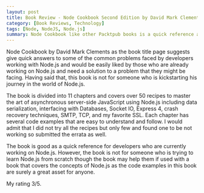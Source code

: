 ```yaml
---  
layout: post  
title: Book Review - Node Cookbook Second Edition by David Mark Clements
category: [Book Reviews, Technology]  
tags: [Node, NodeJS, Node.js]
summary: Node Cookbook like other Packtpub books is a quick reference and a ready reckoner for anyone interested in Node.js. 
--- 
```


Node Cookbook by David Mark Clements as the book title page suggests give quick answers to some of the common problems faced by developers working with Node.js and would be easily liked by those who are already working on Node.js and need a solution to a problem that they might be facing. Having said that, this book is not for someone who is kickstarting his journey in the world of Node.js. 

The book is divided into 11 chapters and covers over 50 recipes to master the art of asynchronous server-side JavaScript using Node.js including data serialization, interfacing with Databases, Socket IO, Express 4, crash recovery techniques, SMTP, TCP, and my favorite SSL. Each chapter has several code examples that are easy to understand and follow. I would admit that I did not try all the recipes but only few and found one to be not working so submitted the errata as well. 

The book is good as a quick reference for developers who are currently working on Node.js. However, the book is not for someone who is trying to learn Node.js from scratch though the book may help them if used with a book that covers the concepts of Node.js as the code examples in this book are surely a great asset for anyone.


My rating 3/5.